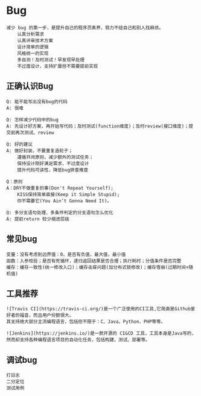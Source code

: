 # Bug
    减少 bug 的第一步，是提升自己的程序员素养，努力不给自己和别人找麻烦。
        认真分析需求
        认真评审技术方案
        设计简单的逻辑
        风格统一的实现
        多自测！及时测试！早发现早处理
        不过度设计，支持扩展但不需要提前实现
## 正确认识Bug
    Q: 能不能写出没有bug的代码
    A: 很难

    Q: 怎样减少代码中的bug
    A: 先设计好方案，再开始写代码；及时测试(function维度)；及时review(接口维度)；提交前再次测试、review

    Q: 好的建议
    A: 做好封装，不要重复造轮子；
        遵循开闭原则，减少额外的测试任务；
        保持设计刚好满足需求，不过度设计
        提升代码可读性，降低bug排查难度

    Q：原则
    A：DRY不做重复的事(Don't Repeat Yourself);
        KISS保持简单直接(Keep it Simple Stupid);
        你不需要它(You Ain’t Gonna Need It)。

    Q: 多分支语句处理、多条件判定的分支语句怎么优化
    A: 提前return 较少缩进层级
## 常见bug
    变量：没有考虑到边界值：0，是否有负值，最大值，最小值
    函数：入参校验；是否有死循环，递归返回结果是否合理；执行耗时；分值条件是否完整
    缓存：缓存一致性(统一修改入口)；缓存击穿问题(加分布式锁修改)；缓存雪崩(过期时间+随机值)

## 工具推荐
    ![Travis CI](https://travis-ci.org/)是一个广泛使用的CI工具,它简直是Github爱好者的福音，而且用户份额很大。
    其支持绝大部分主流编程语言，包括但不限于：C、Java、Python、PHP等等。

    ![Jenkins](https://jenkins.io/)是一款开源的 CI&CD 工具，工具本身是Java写的，然而却支持各种编程语言项目的自动化任务，包括构建、测试、部署等。

## 调试bug
    打日志
    二分定位
    测试用例
    